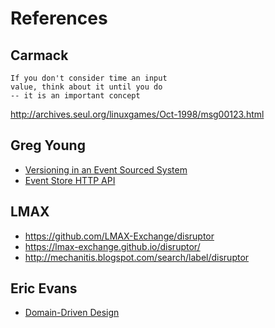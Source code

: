 # References

## Carmack

    If you don't consider time an input 
    value, think about it until you do
    -- it is an important concept
     
http://archives.seul.org/linuxgames/Oct-1998/msg00123.html

## Greg Young
* [Versioning in an Event Sourced System][2017.Young]
* [Event Store HTTP API](https://eventstore.org/docs/http-api/4.0.0/)

## LMAX

* https://github.com/LMAX-Exchange/disruptor
* https://lmax-exchange.github.io/disruptor/
* http://mechanitis.blogspot.com/search/label/disruptor

## Eric Evans

* [Domain-Driven Design][2003.BlueBook]

[2017.Young]: https://leanpub.com/esversioning
[2003.BlueBook]: http://a.co/22X2xms
